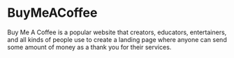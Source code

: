 # BuyMeACoffee
Buy Me A Coffee is a popular website that creators, educators, entertainers, and all kinds of people use to create a landing page where anyone can send some amount of money as a thank you for their services. 
